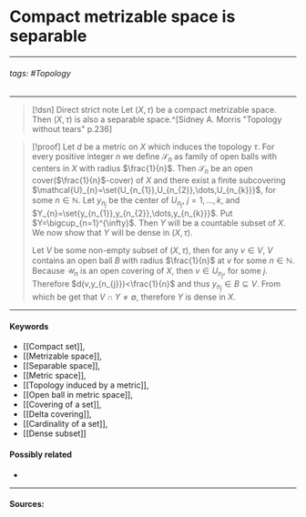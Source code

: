 # Compact metrizable space is separable
***
###### tags: #Topology 
***
>[!dsn] Direct strict note
>Let $(X,\tau)$ be a compact metrizable space. Then $(X,\tau)$ is also a separable space.^[Sidney A. Morris "Topology without tears" p.236]

>[!proof]
>Let $d$ be a metric on $X$ which induces the topology $\tau$. For every positive integer $n$ we define $\mathcal{S}_{n}$ as family of open balls with centers in $X$ with radius $\frac{1}{n}$. Then $\mathcal{S}_{n}$ be an open cover($\frac{1}{n}$-cover) of $X$ and there exist a finite subcovering $\mathcal{U}_{n}=\set{U_{n_{1}},U_{n_{2}},\dots,U_{n_{k}}}$, for some $n\in\mathbb{N}$. Let $y_{n_{j}}$ be the center of $U_{n_{j}}$, $j=1,\dots,k$, and $Y_{n}=\set{y_{n_{1}},y_{n_{2}},\dots,y_{n_{k}}}$. Put $Y=\bigcup_{n=1}^{\infty}$. Then $Y$ will be a countable subset of $X$. We now show that $Y$ will be dense in $(X,\tau)$.
>
>Let $V$ be some non-empty subset of $(X,\tau)$, then for any $v\in V$, $V$ contains an open ball $B$ with radius $\frac{1}{n}$ at $v$ for some $n\in\mathbb{N}$. Because $\mathcal{U}_{n}$ is an open covering of $X$, then $v\in U_{n_{j}}$, for some $j$. Therefore $d(v,y_{n_{j}})<\frac{1}{n}$ and thus $y_{n_{j}}\in B\subseteq V$. From which be get that $V\cap Y\ne\emptyset$, therefore $Y$ is dense in $X$.

***
#### Keywords
- [[Compact set]],
- [[Metrizable space]],
- [[Separable space]],
- [[Metric space]],
- [[Topology induced by a metric]],
- [[Open ball in metric space]],
- [[Covering of a set]],
- [[Delta covering]],
- [[Cardinality of a set]],
- [[Dense subset]]
#### Possibly related
- 
***
#### Sources: